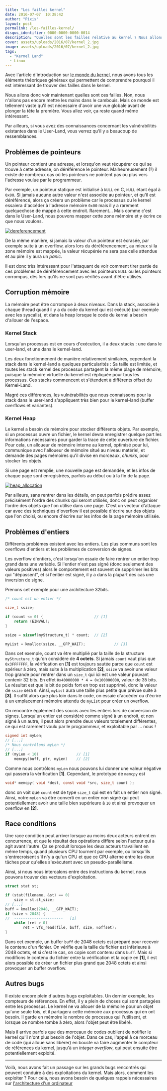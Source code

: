 ```yaml
---
title: "Les failles kernel"
date: 2016-07-07  10:38:42
author: "Pixis"
layout: post
permalink: /les-failles-kernel/
disqus_identifier: 0000-0000-0000-0014
description: "Quelles sont les failles relative au kernel ? Nous allons découvrir ça dans cet article"
cover: assets/uploads/2016/07/kernel_2.jpg
image: assets/uploads/2016/07/kernel_2.jpg
tags:
  - "Kernel Land"
  - Linux
---
```


Avec l'article d'introduction sur [le monde du kernel](/le-monde-du-kernel/), nous avons tous les éléments théoriques généraux qui permettent de comprendre pourquoi il est intéressant de trouver des failles dans le kernel.

Nous allons donc voir maintenant quelles sont ces failles. Non, nous n'allons pas encore mettre les mains dans le cambouis. Mais ce monde est tellement vaste qu'il est nécessaire d'avoir une vue globale avant de plonger la tête la première. Vous allez voir, ça reste quand même intéressant.

Par ailleurs, si vous avez des connaissances concernant les vulnérabilités existantes dans le User-Land, vous verrez qu'il y a beaucoup de ressemblances.

<!--more-->

## Problèmes de pointeurs

Un pointeur contient une adresse, et lorsqu'on veut récupérer ce qui se trouve à cette adresse, on déréférence le pointeur. Malheureusement (?) il existe de nombreux cas où les pointeurs ne pointent pas ou plus vers l'adresse voulue par le programmeur.

Par exemple, un pointeur statique est initialisé à `NULL` en C, `NULL` étant égal à `0x00`. Si jamais aucune autre valeur n'est associée au pointeur, et qu'il est déréférencé, alors ça créera un problème car le processus ou le kernel essaiera d'accéder à l'adresse mémoire `0x00` mais il y a rarement quelquechose de mappé à cette endroit. Rarement... Mais comme c'est dans le User-Land, nous pouvons mapper cette zone mémoire et y écrire ce que nous voulons.

[![dereferencement](/assets/uploads/2016/07/dereferencement.png)](/assets/uploads/2016/07/dereferencement.png)

De la même manière, si jamais la valeur d'un pointeur est écrasée, par exemple suite à un overflow, alors lors du déréférencement, au mieux si la zone mémoire est mappée, la valeur récupérée ne sera pas celle attendue et au pire il y aura un _panic_.

Il est donc très intéressant pour l'attaquant de voir comment tirer partie de ces problèmes de déréférencement avec les pointeurs `NULL` ou les pointeurs corrompus, dès lors qu'ils ne sont pas vérifiés avant d'être utilisés.

## Corruption mémoire

La mémoire peut être corrompue à deux niveaux. Dans la stack, associée à chaque thread quand il y a du code du kernel qui est exécuté (par exemple avec les syscalls), et dans la heap lorsque le code du kernel a besoin d'allouer de l'espace.

### Kernel Stack

Lorsqu'un processus est en cours d'exécution, il a deux stacks : une dans le user-land, et une dans le kernel-land.

Les deux fonctionnenent de manière relativement similaires, cependant la stack dans le kernel-land a quelques particularités : Sa taille est limitée, et toutes les stack kernel des processus partagent la même plage de mémoire, puisque la mémoire virtuelle du kernel est répliquée pour tous les processus. Ces stacks commencent et s'étendent à différents offset du Kernel-Land.

Magré ces différences, les vulnérabilités que nous connaissons pour la stack dans le user-land s'appliquent très bien pour le kernel-land (buffer overflows et variantes).

### Kernel Heap

Le kernel a besoin de mémoire pour stocker différents objets. Par exemple, si un processus ouvre un fichier, le kernel devra enregistrer quelque part les informations nécessaires pour garder la trace de cette ouverture de fichier. Pour cela, un alloueur de mémoire interne au kernel, optimisé pour lui, communique avec l'alloueur de mémoire situé au niveau matériel, et demande des pages mémoires qu'il divise en morceaux, _chunks_, pour stocker les objets.

Si une page est remplie, une nouvelle page est demandée, et les infos de chaque page sont enregistrées, parfois au début ou à la fin de la page.

[![heap_allocation](/assets/uploads/2016/07/heap_allocation.png)](/assets/uploads/2016/07/heap_allocation.png)

Par ailleurs, sans rentrer dans les détails, on peut parfois prédire assez précisément l'ordre des chunks qui seront utilisés, donc on peut organiser l'ordre des objets que l'on utilise dans une page. C'est un vecteur d'attaque car avec des techniques d'overflow il est possible d'écrire sur des objets que l'on choisi, ou encore d'écrire sur les infos de la page mémoire utilisée.

## Problèmes d'entiers

Différents problèmes existent avec les entiers. Les plus communs sont les overflows d'entiers et les problèmes de conversion de signes.

Les overflow d'entiers, c'est lorsqu'on essaie de faire rentrer un entier trop grand dans une variable. Si l'entier n'est pas signé (donc seulement des valeurs positives) alors le comportement est souvent de supprimer les bits qui "dépassent", et si l'entier est signé, il y a dans la plupart des cas une inversion de signe.

Prenons cet exemple pour une architecture 32bits.

```c
/* count est un entier */

size_t ssize;

if (count <= 0) {                       // [1]
    return (EINVAL);
}

ssize = sizeof(myStructure_t) * count;  // [2]

myList = kmalloc(ssize, __GFP_WAIT);             // [3]
```

Dans cet exemple, count va être multiplié par la taille de la structure `myStructure_t` qu'on considère de **4 octets**. Si jamais `count` vaut plus que `0x3FFFFFFF`, la vérification en **[1]** est toujours sautée parce que `count` est spérieur à zéro, mais suite à la multiplication **[2]**, `ssize` va avoir une valeur trop grande pour rentrer dans un `size_t` qui ici est une valeur pouvant contenir 32 bits. En effet `0x40000000 * 4 = 0x100000000`, valeur de 35 bits. Le résultat est que le bit de poids fort en trop est supprimé, donc la valeur de `ssize` sera `0`. Ainsi, `myList` aura une taille plus petite que prévue suite à **[3]**. Il suffit alors que plus loin dans le code, on essaie d'accéder ou d'écrire à un emplacement mémoire attendu de `myList` pour créer un overflow.

On rencontre également des soucis avec les entiers lors de conversion de signes. Lorsqu'un entier est considéré comme signé à un endroit, et non signé à un autre, il peut alors prendre deux valeurs totalement différentes, ce qui est rarement voulu par le programmeur, et exploitable par ... nous !

```c
signed int myLen;
// [...]
/* Nous contrôlons myLen */
// [...]
if (myLen < 10)                 // [1]
    memcpy(buff, ptr, myLen)    // [2]
```

Comme nous contrôlons `myLen` nous pouvons lui donner une valeur négative qui passera la vérification **[1]**. Cependant, le prototype de `memcpy` est

```c
void* memcpy( void *dest, const void *src, size_t count );
```

donc on voit que `count` est de type `size_t` qui est en fait un entier non signé. Ainsi, notre `myLen` va être converti en un entier non signé qui peut potentiellement avoir une taille bien supérieure à `10` et ainsi provoquer un overflow en **[2]**.

## Race conditions

Une race condition peut arriver lorsque au moins deux acteurs entrent en concurrence, et que le résultat des opérations diffère selon l'acteur qui a agit avant l'autre. Ça se produit lorsque les deux acteurs travaillent en même temps, quand plusieurs CPU tournent par exemple, ou lorsqu'ils s'entrecroisent s'il n'y a qu'un CPU et que ce CPU alterne entre les deux tâches pour qu'elles s'exécutent avec un pseudo-parallèlisme.

Ainsi, si nous nous intercalons entre des instructions du kernel, nous pouvons trouver des vecteurs d'exploitation.

```c
struct stat st; 

if (stat(filename, &st) == 0)
    size = st.st_size;
// [...]
buff = kmalloc(2048, __GFP_WAIT);
if (size < 2048) {
//  ----------------------   [1]
    while (ret > 0)
        ret = vfs_read(file, buff, size, &offset);
}
```

Dans cet exemple, un buffer `buff` de 2048 octets est préparé pour recevoir le contenu d'un fichier. On vérifie que la taille du fichier est inférieure à 2048 octets, et si c'est le cas, on copie sont contenu dans `buff`. Mais si modifions le contenu du fichier entre la vérification et la copie en **[1]**, il est alors possible de créer un fichier plus grand que 2048 octets et ainsi provoquer un buffer overflow.

## Autres bugs

Il existe encore plein d'autres bugs exploitables. Un dernier exemple, les compteurs de références. En effet, il y a plein de choses qui sont partagées entre les processus. Le kernel ne va allouer de la mémoire pour un objet qu'une seule fois, et il partagera cette mémoire aux processus qui en ont besoin. Il garde en mémoire le nombre de processus qui l'utilisent, et lorsque ce nombre tombe à zéro, alors l'objet peut être libéré.

Mais il arrive parfois que des morceaux de codes oublient de notifier le kernel qu'il n'ont plus besoin de l'objet. Dans ce cas, l'appel à ce morceau de code (qui alloue sans libérer) en boucle va faire augmenter le compteur de références du kernel, jusqu'à un _integer overflow_, qui peut ensuite être potentiellement exploité.

* * *

Voilà, nous avons fait un passage sur les grands bugs rencontrés qui peuvent conduire à des exploitations du kernel. Mais alors, comment les exploiter ? Pour cela, nous avons besoin de quelques rappels nécessaires sur [l'architecture d'un ordinateur](/rappels-d-architecture)
